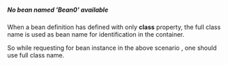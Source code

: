 ##### No bean named 'Bean0' available
When a bean definition has defined with only **class** property, 
the full class name is used as bean name for identification in the container.

So while requesting for bean instance in the above scenario , one should use full class name.